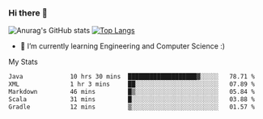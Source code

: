 ### Hi there 👋

![Anurag's GitHub stats](https://github-readme-stats.vercel.app/api?username=MatteoIorio11&show_icons=true&theme=dark) 
[![Top Langs](https://github-readme-stats.vercel.app/api/top-langs/?username=MatteoIorio11&theme=dark)](https://github.com/MatteoIorio11/github-readme-stats)

- 🌱 I’m currently learning Engineering and Computer Science :)

<!--
**MatteoIorio11/MatteoIorio11** is a ✨ _special_ ✨ repository because its `README.md` (this file) appears on your GitHub profile.

Here are some ideas to get you started:

- 🔭 I’m currently working on ...
- 🌱 I’m currently learning ...
- 👯 I’m looking to collaborate on ...
- 🤔 I’m looking for help with ...
- 💬 Ask me about ...
- 📫 How to reach me: ...
- 😄 Pronouns: ...
- ⚡ Fun fact: ...
-->
My Stats
<!--START_SECTION:waka-->

```txt
Java             10 hrs 30 mins  ███████████████████▓░░░░░   78.71 %
XML              1 hr 3 mins     ██░░░░░░░░░░░░░░░░░░░░░░░   07.89 %
Markdown         46 mins         █▒░░░░░░░░░░░░░░░░░░░░░░░   05.84 %
Scala            31 mins         █░░░░░░░░░░░░░░░░░░░░░░░░   03.88 %
Gradle           12 mins         ▒░░░░░░░░░░░░░░░░░░░░░░░░   01.57 %
```

<!--END_SECTION:waka-->
